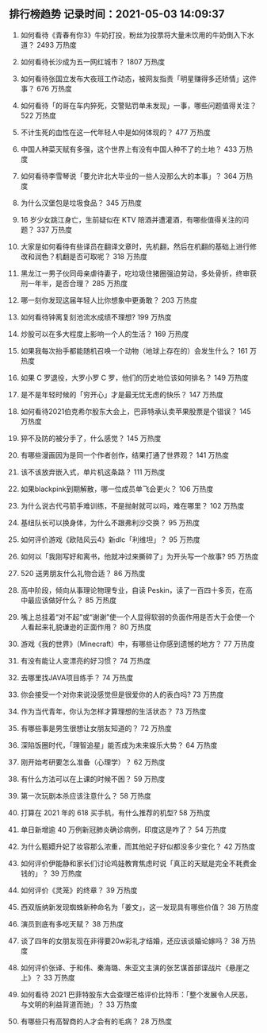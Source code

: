 
## 排行榜趋势 记录时间：2021-05-03 14:09:37
  
  1. 如何看待《青春有你3》牛奶打投，粉丝为投票将大量未饮用的牛奶倒入下水道？ 2493 万热度
    
  2. 如何看待长沙成为五一网红城市？ 1807 万热度
    
  3. 如何看待张国立发布大夜班工作动态，被网友指责「明星赚得多还矫情」这件事？ 676 万热度
    
  4. 如何看待「的哥在车内猝死，交警贴罚单未发现」一事，哪些问题值得关注？ 522 万热度
    
  5. 不计生死的血性在这一代年轻人中是如何体现的？ 477 万热度
    
  6. 中国人种菜天赋有多强，这个世界上有没有中国人种不了的土地？ 433 万热度
    
  7. 如何看待李雪琴说「要允许北大毕业的一些人没那么大的本事」？ 364 万热度
    
  8. 为什么汉堡包是垃圾食品？ 345 万热度
    
  9. 16 岁少女跳江身亡，生前疑似在 KTV 陪酒并遭灌酒，有哪些值得关注的问题？ 337 万热度
    
  10. 大家是如何看待有些译员在翻译文章时，先机翻，然后在机翻的基础上进行修改和润色？机翻是否可取呢？ 318 万热度
    
  11. 黑龙江一男子伙同母亲虐待妻子，吃垃圾住猪圈强迫劳动，多处骨折，终审获刑一年半，是否合理？ 285 万热度
    
  12. 哪一刻你发现这届年轻人比你想象中更勇敢？ 203 万热度
    
  13. 如何看待钟离复刻池流水成绩不理想? 199 万热度
    
  14. 炒股可以在多大程度上影响一个人的生活？ 169 万热度
    
  15. 如果我每次抬手都能随机召唤一个动物（地球上存在的）会发生什么？ 161 万热度
    
  16. 如果 C 罗退役，大罗小罗 C 罗，他们的历史地位该如何排名？ 149 万热度
    
  17. 是不是年轻时候的「穷开心」才是最无忧无虑的快乐？ 147 万热度
    
  18. 如何看待2021伯克希尔股东大会上，巴菲特承认卖苹果股票是个错误？ 145 万热度
    
  19. 猝不及防的被分手了，什么感觉？ 145 万热度
    
  20. 有哪些漫画因为是同一个作者创作，结果打通了世界观？ 141 万热度
    
  21. 该不该放弃嵌入式，单片机这条路？ 111 万热度
    
  22. 如果blackpink到期解散，哪一位成员单飞会更火？ 106 万热度
    
  23. 为什么说古代弓箭手难训练，不是抛射就可以吗，难在哪里？ 102 万热度
    
  24. 基纽队长可以换身体，为什么不跟弗利沙交换？ 95 万热度
    
  25. 如何评价游戏《欧陆风云4》新dlc「利维坦」？ 95 万热度
    
  26. 如何以「我刚写好和离书，他就冲过来撕碎了」为开头写一个故事? 95 万热度
    
  27. 520 送男朋友什么礼物合适？ 86 万热度
    
  28. 高中阶段，倾向从事理论物理专业，自读 Peskin，读了一百四十多页，在高中最应该做好什么？ 85 万热度
    
  29. 嘴上总挂着“对不起”或“谢谢”使一个人显得软弱的负面作用是否大于会使一个人看起来礼貌谦逊的正面作用？ 80 万热度
    
  30. 游戏《我的世界》（Minecraft）中，有哪些让你感到遗憾的地方？ 77 万热度
    
  31. 有没有能让人变漂亮的好习惯？ 74 万热度
    
  32. 去哪里找JAVA项目练手？ 74 万热度
    
  33. 你会接受一个对你来说没感觉但是很爱你的人的表白吗? 73 万热度
    
  34. 作为当代青年，你认为怎样才算理想的生活状态？ 73 万热度
    
  35. 有哪些事是男生很想让女朋友知道的？ 72 万热度
    
  36. 深陷饭圈时代，「理智追星」能否成为未来娱乐大势？ 64 万热度
    
  37. 刚开始考研要怎么准备（心理学）？ 62 万热度
    
  38. 有什么方法可以在上课的时候不困？ 59 万热度
    
  39. 第一次玩剧本杀应该注意什么？ 58 万热度
    
  40. 打算在 2021 年的 618 买手机，有什么推荐的机型? 58 万热度
    
  41. 单日新增逾 40 万例新冠肺炎确诊病例，印度这是咋了？ 54 万热度
    
  42. 为什么甄嬛升妃了妆容那么浓重，而其他妃子好似都没多少变化？ 42 万热度
    
  43. 如何评价伊能静和家长们讨论鸡娃教育焦虑时说「真正的天赋是完全不耗费金钱的」？ 39 万热度
    
  44. 如何评价《灵笼》的终章？ 39 万热度
    
  45. 西双版纳新发现蜘蛛新种命名为「姜文」，这一发现具有哪些价值？ 38 万热度
    
  46. 演员到底有多吃天赋？ 38 万热度
    
  47. 谈了四年的女朋友现在非得要20w彩礼才结婚，还应该谈婚论嫁吗？ 38 万热度
    
  48. 如何评价张译、于和伟、秦海璐、朱亚文主演的张艺谋首部谍战片《悬崖之上》？ 33 万热度
    
  49. 如何看待 2021 巴菲特股东大会查理芒格评价比特币：「整个发展令人厌恶，与文明的利益背道而驰」？ 33 万热度
    
  50. 有哪些只有高智商的人才会有的毛病？ 28 万热度
    